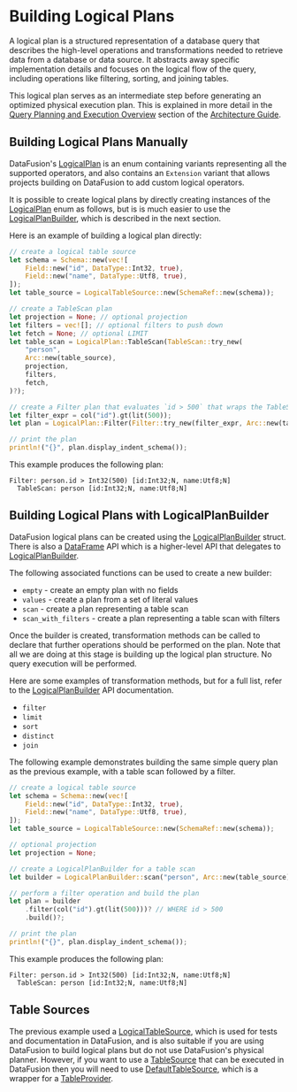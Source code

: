 <!---
  Licensed to the Apache Software Foundation (ASF) under one
  or more contributor license agreements.  See the NOTICE file
  distributed with this work for additional information
  regarding copyright ownership.  The ASF licenses this file
  to you under the Apache License, Version 2.0 (the
  "License"); you may not use this file except in compliance
  with the License.  You may obtain a copy of the License at

    http://www.apache.org/licenses/LICENSE-2.0

  Unless required by applicable law or agreed to in writing,
  software distributed under the License is distributed on an
  "AS IS" BASIS, WITHOUT WARRANTIES OR CONDITIONS OF ANY
  KIND, either express or implied.  See the License for the
  specific language governing permissions and limitations
  under the License.
-->

# Building Logical Plans

A logical plan is a structured representation of a database query that describes the high-level operations and
transformations needed to retrieve data from a database or data source. It abstracts away specific implementation
details and focuses on the logical flow of the query, including operations like filtering, sorting, and joining tables.

This logical plan serves as an intermediate step before generating an optimized physical execution plan. This is
explained in more detail in the [Query Planning and Execution Overview] section of the [Architecture Guide].

## Building Logical Plans Manually

DataFusion's [LogicalPlan] is an enum containing variants representing all the supported operators, and also
contains an `Extension` variant that allows projects building on DataFusion to add custom logical operators.

It is possible to create logical plans by directly creating instances of the [LogicalPlan] enum as follows, but is is
much easier to use the [LogicalPlanBuilder], which is described in the next section.

Here is an example of building a logical plan directly:

<!-- source for this example is in datafusion_docs::library_logical_plan::plan_1 -->

```rust
// create a logical table source
let schema = Schema::new(vec![
    Field::new("id", DataType::Int32, true),
    Field::new("name", DataType::Utf8, true),
]);
let table_source = LogicalTableSource::new(SchemaRef::new(schema));

// create a TableScan plan
let projection = None; // optional projection
let filters = vec![]; // optional filters to push down
let fetch = None; // optional LIMIT
let table_scan = LogicalPlan::TableScan(TableScan::try_new(
    "person",
    Arc::new(table_source),
    projection,
    filters,
    fetch,
)?);

// create a Filter plan that evaluates `id > 500` that wraps the TableScan
let filter_expr = col("id").gt(lit(500));
let plan = LogicalPlan::Filter(Filter::try_new(filter_expr, Arc::new(table_scan), None)?);

// print the plan
println!("{}", plan.display_indent_schema());
```

This example produces the following plan:

```
Filter: person.id > Int32(500) [id:Int32;N, name:Utf8;N]
  TableScan: person [id:Int32;N, name:Utf8;N]
```

## Building Logical Plans with LogicalPlanBuilder

DataFusion logical plans can be created using the [LogicalPlanBuilder] struct. There is also a [DataFrame] API which is
a higher-level API that delegates to [LogicalPlanBuilder].

The following associated functions can be used to create a new builder:

- `empty` - create an empty plan with no fields
- `values` - create a plan from a set of literal values
- `scan` - create a plan representing a table scan
- `scan_with_filters` - create a plan representing a table scan with filters

Once the builder is created, transformation methods can be called to declare that further operations should be
performed on the plan. Note that all we are doing at this stage is building up the logical plan structure. No query
execution will be performed.

Here are some examples of transformation methods, but for a full list, refer to the [LogicalPlanBuilder] API documentation.

- `filter`
- `limit`
- `sort`
- `distinct`
- `join`

The following example demonstrates building the same simple query plan as the previous example, with a table scan followed by a filter.

<!-- source for this example is in datafusion_docs::library_logical_plan::plan_builder_1 -->

```rust
// create a logical table source
let schema = Schema::new(vec![
    Field::new("id", DataType::Int32, true),
    Field::new("name", DataType::Utf8, true),
]);
let table_source = LogicalTableSource::new(SchemaRef::new(schema));

// optional projection
let projection = None;

// create a LogicalPlanBuilder for a table scan
let builder = LogicalPlanBuilder::scan("person", Arc::new(table_source), projection)?;

// perform a filter operation and build the plan
let plan = builder
    .filter(col("id").gt(lit(500)))? // WHERE id > 500
    .build()?;

// print the plan
println!("{}", plan.display_indent_schema());
```

This example produces the following plan:

```
Filter: person.id > Int32(500) [id:Int32;N, name:Utf8;N]
  TableScan: person [id:Int32;N, name:Utf8;N]
```

## Table Sources

The previous example used a [LogicalTableSource], which is used for tests and documentation in DataFusion, and is also
suitable if you are using DataFusion to build logical plans but do not use DataFusion's physical planner. However, if you
want to use a [TableSource] that can be executed in DataFusion then you will need to use [DefaultTableSource], which is a
wrapper for a [TableProvider].

[query planning and execution overview]: https://docs.rs/datafusion/latest/datafusion/index.html#query-planning-and-execution-overview
[architecture guide]: https://docs.rs/datafusion/latest/datafusion/index.html#architecture
[logicalplan]: https://docs.rs/datafusion-expr/latest/datafusion_expr/logical_plan/enum.LogicalPlan.html
[logicalplanbuilder]: https://docs.rs/datafusion-expr/latest/datafusion_expr/logical_plan/builder/struct.LogicalPlanBuilder.html
[dataframe]: using-the-dataframe-api.md
[logicaltablesource]: https://docs.rs/datafusion-expr/latest/datafusion_expr/logical_plan/builder/struct.LogicalTableSource.html
[defaulttablesource]: https://docs.rs/datafusion/latest/datafusion/datasource/default_table_source/struct.DefaultTableSource.html
[tableprovider]: https://docs.rs/datafusion/latest/datafusion/datasource/provider/trait.TableProvider.html
[tablesource]: https://docs.rs/datafusion-expr/latest/datafusion_expr/trait.TableSource.html
